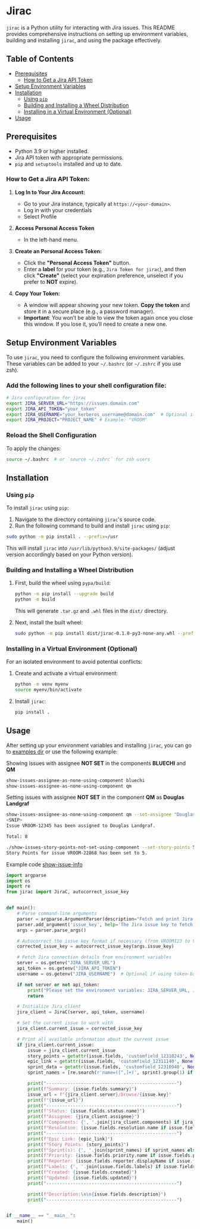 # Jirac

`jirac` is a Python utility for interacting with Jira issues. This README provides comprehensive instructions on setting up environment variables, building and installing `jirac`, and using the package effectively.

## Table of Contents
- [Prerequisites](#prerequisites)
  - [How to Get a Jira API Token](how-to-get-a-jira-api-token)
- [Setup Environment Variables](#setup-environment-variables)
- [Installation](#installation)
  - [Using `pip`](#using-pip)
  - [Building and Installing a Wheel Distribution](#building-and-installing-a-wheel-distribution)
  - [Installing in a Virtual Environment (Optional)](#installing-in-a-virtual-environment-optional)
- [Usage](#usage)

## Prerequisites

- Python 3.9 or higher installed.
- Jira API token with appropriate permissions.
- `pip` and `setuptools` installed and up to date.

### How to Get a Jira API Token:

1. **Log In to Your Jira Account:**
   - Go to your Jira instance, typically at `https://<your-domain>`.
   - Log in with your credentials
   - Select Profile

2. **Access Personal Access Token**
   - In the left-hand menu.

3. **Create an Personal Access Token:**
   - Click the **"Personal Access Token"** button.
   - Enter a **label** for your token (e.g., `Jira Token for jirac`), and then click **"Create"** (select your expiration preference, unselect if you prefer to **NOT** expire).

4. **Copy Your Token:**
   - A window will appear showing your new token. **Copy the token** and store it in a secure place (e.g., a password manager).
   - **Important**: You won’t be able to view the token again once you close this window. If you lose it, you’ll need to create a new one.

## Setup Environment Variables

To use `jirac`, you need to configure the following environment variables. These variables can be added to your `~/.bashrc` (or `~/.zshrc` if you use zsh).

### Add the following lines to your shell configuration file:

```bash
# Jira configuration for jirac
export JIRA_SERVER_URL="https://issues.domain.com"
export JIRA_API_TOKEN="your_token"
export JIRA_USERNAME="your_kerberos_username@domain.com"  # Optional if using token-based authentication
export JIRA_PROJECT="PROJECT_NAME" # Example: "VROOM"
```

### Reload the Shell Configuration

To apply the changes:

```bash
source ~/.bashrc  # or `source ~/.zshrc` for zsh users
```

## Installation

### Using `pip`

To install `jirac` using `pip`:

1. Navigate to the directory containing `jirac`'s source code.
2. Run the following command to build and install `jirac` using `pip`:

```bash
sudo python -m pip install . --prefix=/usr
```

This will install `jirac` into `/usr/lib/python3.9/site-packages/` (adjust version accordingly based on your Python version).

### Building and Installing a Wheel Distribution

1. First, build the wheel using `pypa/build`:

   ```bash
   python -m pip install --upgrade build
   python -m build
   ```

   This will generate `.tar.gz` and `.whl` files in the `dist/` directory.

2. Next, install the built wheel:

   ```bash
   sudo python -m pip install dist/jirac-0.1.0-py3-none-any.whl --prefix=/usr
   ```

### Installing in a Virtual Environment (Optional)

For an isolated environment to avoid potential conflicts:

1. Create and activate a virtual environment:

   ```bash
   python -m venv myenv
   source myenv/bin/activate
   ```

2. Install `jirac`:

   ```bash
   pip install .
   ```

## Usage

After setting up your environment variables and installing `jirac`, you can go to [examples dir](./examples) or use the following example:

Showing issues with assignee **NOT SET** in the components **BLUECHI** and  **QM**
```bash
show-issues-assignee-as-none-using-component bluechi
show-issues-assignee-as-none-using-component qm
```

Setting issues with assignee **NOT SET** in the component **QM** as **Douglas Landgraf**
```bash
show-issues-assignee-as-none-using-component qm --set-assignee "Douglas Landgraf"
<SNIP>
Issue VROOM-12345 has been assigned to Douglas Landgraf.

Total: 8
```

```bash
./show-issues-story-points-not-set-using-component --set-story-points 5 --ticket VROOM-22868
Story Points for issue VROOM-22868 has been set to 5.
```

Example code [show-issue-info](./examples/show-issue-info)
```python
import argparse
import os
import re
from jirac import JiraC, autocorrect_issue_key


def main():
    # Parse command-line arguments
    parser = argparse.ArgumentParser(description="Fetch and print Jira issue details.")  # noqa: E501
    parser.add_argument('issue_key', help='The Jira issue key to fetch (e.g., VROOM-12345)')  # noqa: E501
    args = parser.parse_args()

    # Autocorrect the issue key format if necessary (from VROOM123 to VROOM-123)  # noqa: E501
    corrected_issue_key = autocorrect_issue_key(args.issue_key)

    # Fetch Jira connection details from environment variables
    server = os.getenv("JIRA_SERVER_URL")
    api_token = os.getenv("JIRA_API_TOKEN")
    username = os.getenv("JIRA_USERNAME")  # Optional if using token-based auth

    if not server or not api_token:
        print("Please set the environment variables: JIRA_SERVER_URL, JIRA_API_TOKEN")  # noqa: E501
        return

    # Initialize Jira client
    jira_client = JiraC(server, api_token, username)

    # Set the current issue to work with
    jira_client.current_issue = corrected_issue_key

    # Print all available information about the current issue
    if jira_client.current_issue:
        issue = jira_client.current_issue
        story_points = getattr(issue.fields, 'customfield_12310243', None)
        epic_link = getattr(issue.fields, 'customfield_12311140', None)
        sprint_data = getattr(issue.fields, 'customfield_12310940', None) or []
        sprint_names = [re.search(r'name=([^,]+)', sprint).group(1) if isinstance(sprint, str) and re.search(r'name=([^,]+)', sprint) else 'Unnamed Sprint' for sprint in sprint_data] if isinstance(sprint_data, list) else ['No sprint data available']  # noqa: E501

        print("-------------------------------------------------")
        print(f"Summary: {issue.fields.summary}")
        issue_url = f"{jira_client.server}/browse/{issue.key}"
        print(f"{issue_url}")
        print("-------------------------------------------------")
        print(f"Status: {issue.fields.status.name}")
        print(f"Assignee: {jira_client.assignee}")
        print(f"Components: {', '.join(jira_client.components) if jira_client.components else 'None'}")  # noqa: E501
        print(f"Resolution: {issue.fields.resolution.name if issue.fields.resolution else 'Unresolved'}")  # noqa: E501
        print("-------------------------------------------------")
        print(f"Epic Link: {epic_link}")
        print(f"Story Points: {story_points}")
        print(f"Sprint(s): {', '.join(sprint_names) if sprint_names else 'No sprints found'}")  # noqa: E501
        print(f"Priority: {issue.fields.priority.name if issue.fields.priority else 'None'}")  # noqa: E501
        print(f"Reporter: {issue.fields.reporter.displayName if issue.fields.reporter else 'None'}")  # noqa: E501
        print(f"Labels: {', '.join(issue.fields.labels) if issue.fields.labels else 'None'}")  # noqa: E501
        print(f"Created: {issue.fields.created}")
        print(f"Updated: {issue.fields.updated}")
        print("-------------------------------------------------")

        print(f"Description:\n\n{issue.fields.description}")
        print("-------------------------------------------------")


if __name__ == "__main__":
    main()
```
